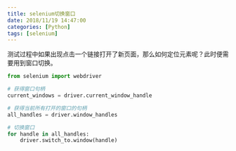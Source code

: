 ```yaml
---
title: selenium切换窗口
date: 2018/11/19 14:47:00
categories: [Python]
tags: [selenium]
---
```


测试过程中如果出现点击一个链接打开了新页面，那么如何定位元素呢？此时便需要用到窗口切换。

```python
from selenium import webdriver
```

```python
# 获得窗口句柄
current_windows = driver.current_window_handle
```

```python
# 获得当前所有打开的窗口的句柄
all_handles = driver.window_handles
```

```python
# 切换窗口
for handle in all_handles:
	driver.switch_to.window(handle)
```

